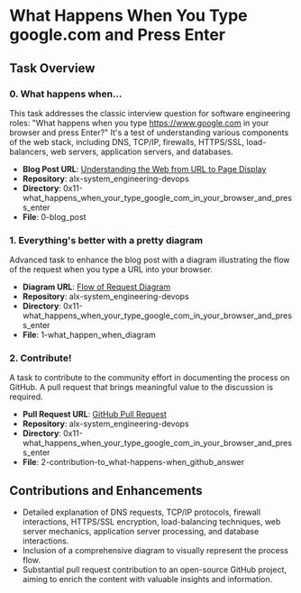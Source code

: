 # What Happens When You Type google.com and Press Enter

## Task Overview

### 0. What happens when...
This task addresses the classic interview question for software engineering roles: "What happens when you type https://www.google.com in your browser and press Enter?" It's a test of understanding various components of the web stack, including DNS, TCP/IP, firewalls, HTTPS/SSL, load-balancers, web servers, application servers, and databases.

- **Blog Post URL**: [Understanding the Web from URL to Page Display](https://medium.com/@himza.of.theking95/understanding-the-web-from-url-to-page-display-9b0eab84d05c)
- **Repository**: alx-system_engineering-devops
- **Directory**: 0x11-what_happens_when_your_type_google_com_in_your_browser_and_press_enter
- **File**: 0-blog_post

### 1. Everything's better with a pretty diagram
Advanced task to enhance the blog post with a diagram illustrating the flow of the request when you type a URL into your browser.

- **Diagram URL**: [Flow of Request Diagram](https://imgur.com/a/aTJQJ1X)
- **Repository**: alx-system_engineering-devops
- **Directory**: 0x11-what_happens_when_your_type_google_com_in_your_browser_and_press_enter
- **File**: 1-what_happen_when_diagram

### 2. Contribute!
A task to contribute to the community effort in documenting the process on GitHub. A pull request that brings meaningful value to the discussion is required.

- **Pull Request URL**: [GitHub Pull Request](https://github.com/alex/what-happens-when/pull/1706)
- **Repository**: alx-system_engineering-devops
- **Directory**: 0x11-what_happens_when_your_type_google_com_in_your_browser_and_press_enter
- **File**: 2-contribution-to_what-happens-when_github_answer

## Contributions and Enhancements

- Detailed explanation of DNS requests, TCP/IP protocols, firewall interactions, HTTPS/SSL encryption, load-balancing techniques, web server mechanics, application server processing, and database interactions.
- Inclusion of a comprehensive diagram to visually represent the process flow.
- Substantial pull request contribution to an open-source GitHub project, aiming to enrich the content with valuable insights and information.
